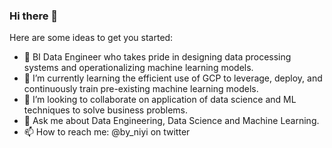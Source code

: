 ### Hi there 👋
Here are some ideas to get you started:

- 🔭 BI Data Engineer who takes pride in designing data processing systems and operationalizing machine learning models.
- 🌱 I’m currently learning the efficient use of GCP to leverage, deploy, and continuously train pre-existing machine learning models.
- 👯 I’m looking to collaborate on application of data science and ML techniques to solve business problems.
- 💬 Ask me about Data Engineering, Data Science and Machine Learning.
- 📫 How to reach me: @by_niyi on twitter
<!--
**babaniyi/babaniyi** is a ✨ _special_ ✨ repository because its `README.md` (this file) appears on your GitHub profile.
-->

